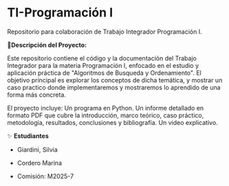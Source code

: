 # TI-Programación I
Repositorio para colaboración de Trabajo Integrador Programación I.

📌**Descripción del Proyecto:**

Este repositorio contiene el código y la documentación del Trabajo Integrador para la materia Programación I, enfocado en el estudio y aplicación práctica de "Algoritmos de Busqueda y Ordenamiento".
El objetivo principal es explorar los conceptos de dicha temática, y mostrar un caso practico donde implementaremos y mostraremos lo aprendido de una forma más concreta.

El proyecto incluye:
Un programa en Python.
Un informe detallado en formato PDF que cubre la introducción, marco teórico, caso práctico, metodología, resultados, conclusiones y bibliografía.
Un video explicativo.


✨ **Estudiantes**
* Giardini, Silvia
* Cordero Marina
  
* Comisión: M2025-7
